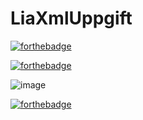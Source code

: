 # LiaXmlUppgift
[![forthebadge](https://forthebadge.com/images/badges/made-with-java.svg)](https://forthebadge.com)

[![forthebadge](https://forthebadge.com/images/badges/60-percent-of-the-time-works-every-time.svg)](https://forthebadge.com)

![image](https://github.com/saadeghi/saadeghi/blob/master/dino.gif)


[![forthebadge](https://forthebadge.com/images/badges/powered-by-coders-sweat.svg)](https://forthebadge.com)


